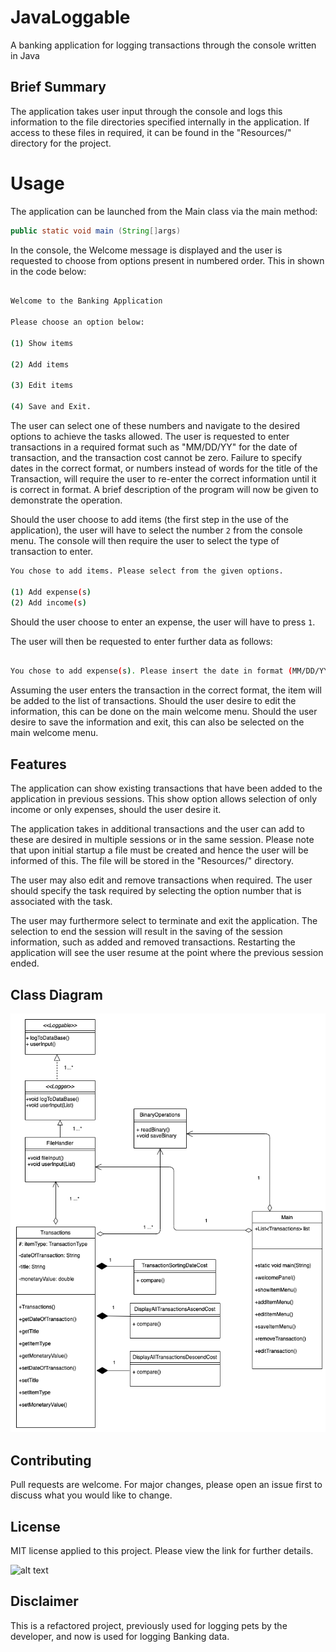 # JavaLoggable  

A banking application for logging transactions through the console written in Java

## Brief Summary

The application takes user input through the console and logs this information to the file directories specified internally in the application. If access to these files in required, it can be found in the "Resources/" directory for the project.


# Usage

The application can be launched from the Main class via the main method:

```java
public static void main (String[]args)
```

In the console, the Welcome message is displayed and the user is requested to choose from options present in numbered order. This in shown in the code below:

```bash

Welcome to the Banking Application 

Please choose an option below: 

(1) Show items 

(2) Add items 

(3) Edit items 

(4) Save and Exit. 

```

The user can select one of these numbers and navigate to the desired options to achieve the tasks allowed. The user is requested to enter transactions in a required format such as "MM/DD/YY" for the date of transaction, and the transaction cost cannot be zero. Failure to specify dates in the correct format, or numbers instead of words for the title of the Transaction, will require the user to re-enter the correct information until it is correct in format. A brief description of the program will now be given to demonstrate the operation.

Should the user choose to add items (the first step in the use of the application), the user will have to select the number ``` 2 ``` from the console menu. The console will then require the user to select the type of transaction to enter.

```bash
You chose to add items. Please select from the given options. 

(1) Add expense(s)
(2) Add income(s)

```
Should the user choose to enter an expense, the user will have to press ``` 1 ```.

The user will then be requested to enter further data as follows:

```bash

You chose to add expense(s). Please insert the date in format (MM/DD/YYYY), followed by title (eg. jeans), followed by cost of item.

```
Assuming the user enters the transaction in the correct format, the item will be added to the list of transactions. Should the user desire to edit the information, this can be done on the main welcome menu. Should the user desire to save the information and exit, this can also be selected on the main welcome menu.

## Features

The application can show existing transactions that have been added to the application in previous sessions. This show option allows selection of only income or only expenses, should the user desire it.

The application takes in additional transactions and the user can add to these are desired in multiple sessions or in the same session. Please note that upon initial startup a file must be created and hence the user will be informed of this. The file will be stored in the "Resources/" directory.

The user may also edit and remove transactions when required. The user should specify the task required by selecting the option number that is associated with the task.

The user may furthermore select to terminate and exit the application. The selection to end the session will result in the saving of the session information, such as added and removed transactions. Restarting the application will see the user resume at the point where the previous session ended.

## Class Diagram

![alt text](https://github.com/Flea00012/JavaLoggable/blob/master/Diagrams/Class%20Diagram%20-%20IP%20-%20Lee.png)

## Contributing

Pull requests are welcome. For major changes, please open an issue first to discuss what you would like to change.

## License

MIT license applied to this project. Please view the link for further details.

![alt text](https://github.com/Flea00012/JavaLoggable/blob/master/LICENSE)

## Disclaimer

This is a refactored project, previously used for logging pets by the developer, and now is used for logging Banking data.
